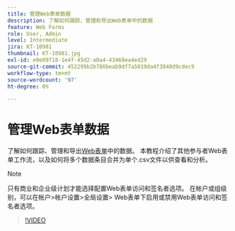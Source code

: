 ```yaml
---
title: 管理Web表单数据
description: 了解如何跟踪、管理和导出Web表单中的数据
feature: Web Forms
role: User, Admin
level: Intermediate
jira: KT-10981
thumbnail: KT-10981.jpg
exl-id: e0e09718-1e4f-45d2-a0a4-43468ea4ed29
source-git-commit: 452299b2b786beab9df7a5019da4f3840d9cdec9
workflow-type: tm+mt
source-wordcount: '97'
ht-degree: 0%

---
```


# 管理Web表单数据

了解如何跟踪、管理和导出[Web表单](webform.md)中的数据。 本教程介绍了其他参与者Web表单工作流，以及如何将多个数据条目合并为单个.csv文件以供查看和分析。

>[!NOTE]
>
>只有商业和企业级计划才能选择配置Web表单访问和签名者选项。 在帐户或组级别，可以在帐户>帐户设置>全局设置> Web表单下启用或禁用Web表单访问和签名者选项。

>[!VIDEO](https://video.tv.adobe.com/v/3417071?quality=12&learn=on&hidetitle=true&captions=chi_hans)
